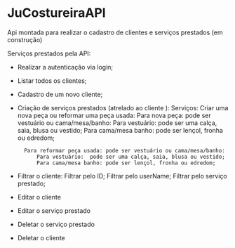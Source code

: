 # JuCostureiraAPI
Api montada para realizar o cadastro de clientes e serviços prestados (em construção)


Serviços prestados pela API:

- Realizar a autenticação via login;

- Listar todos os clientes;

- Cadastro de um novo cliente;

- Criação de serviços prestados (atrelado ao cliente ):
    Serviços: Criar uma nova peça ou reformar uma peça usada:
        Para nova peça: pode ser vestuário ou cama/mesa/banho:
            Para vestuário:  pode ser uma calça, saia, blusa ou vestido;
            Para cama/mesa banho: pode ser lençol, fronha ou edredom;

        Para reformar peça usada: pode ser vestuário ou cama/mesa/banho:
            Para vestuário:  pode ser uma calça, saia, blusa ou vestido;
            Para cama/mesa banho: pode ser lençol, fronha ou edredom;

- Filtrar o cliente:
    Filtrar pelo ID;
    Filtrar pelo userName;
    Filtrar pelo serviço prestado;

- Editar o cliente

- Editar o serviço prestado

- Deletar o serviço prestado 

- Deletar o cliente
